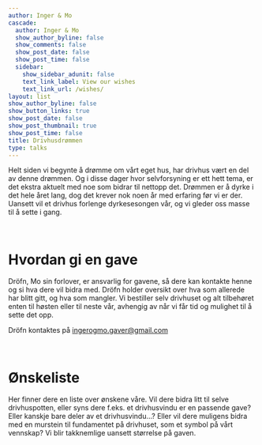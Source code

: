 ```yaml
---
author: Inger & Mo
cascade:
  author: Inger & Mo
  show_author_byline: false
  show_comments: false
  show_post_date: false
  show_post_time: false
  sidebar:
    show_sidebar_adunit: false
    text_link_label: View our wishes
    text_link_url: /wishes/
layout: list
show_author_byline: false
show_button_links: true
show_post_date: false
show_post_thumbnail: true
show_post_time: false
title: Drivhusdrømmen
type: talks
---
```


Helt siden vi begynte å drømme om vårt eget hus, har drivhus vært en del av denne drømmen. 
Og i disse dager hvor selvforsyning er ett hett tema, er det ekstra aktuelt med noe som bidrar til nettopp det. 
Drømmen er å dyrke i det hele året lang, dog det krever nok noen år med erfaring før vi er der. 
Uansett vil et drivhus forlenge dyrkesesongen vår, og vi gleder oss masse til å sette i gang. 

<br>

# Hvordan gi en gave 
Dröfn, Mo sin forlover, er ansvarlig for gavene, så dere kan kontakte henne og si hva dere vil bidra med. 
Dröfn holder oversikt over hva som allerede har blitt gitt, og hva som mangler. 
Vi bestiller selv drivhuset og alt tilbehøret enten til høsten eller til neste vår, avhengig av når vi får tid og mulighet til å sette det opp. 

Dröfn kontaktes på ingerogmo.gaver@gmail.com 

<br>

# Ønskeliste

Her finner dere en liste over ønskene våre. 
Vil dere bidra litt til selve drivhuspotten, eller syns dere f.eks. et drivhusvindu er en passende gave? 
Eller kanskje bare deler av et drivhusvindu…? 
Eller vil dere muligens bidra med en murstein til fundamentet på drivhuset, som et symbol på vårt vennskap? 
Vi blir takknemlige uansett størrelse på gaven.

